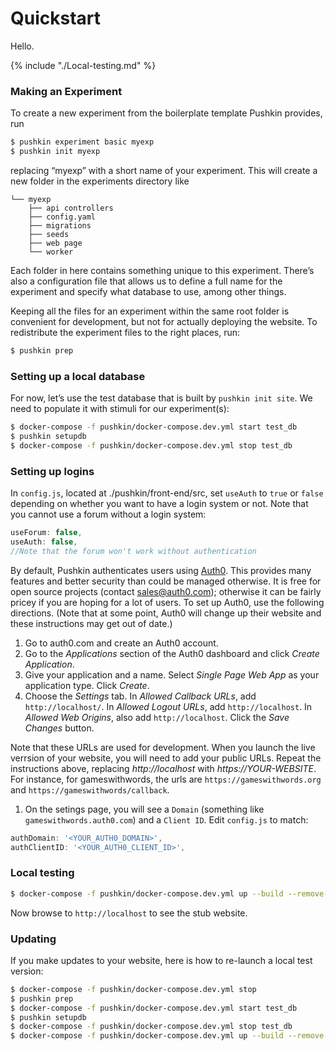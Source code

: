 # Quickstart

Hello.

{% include "./Local-testing.md" %}




### Making an Experiment

To create a new experiment from the boilerplate template Pushkin provides, run

```bash
$ pushkin experiment basic myexp
$ pushkin init myexp
```

replacing “myexp” with a short name of your experiment. This will create a new folder in the experiments directory like

```text
└── myexp
    ├── api controllers
    ├── config.yaml
    ├── migrations
    ├── seeds
    ├── web page
    └── worker
```

Each folder in here contains something unique to this experiment. There’s also a configuration file that allows us to define a full name for the experiment and specify what database to use, among other things.

Keeping all the files for an experiment within the same root folder is convenient for development, but not for actually deploying the website. To redistribute the experiment files to the right places, run:

```bash
$ pushkin prep
```

### Setting up a local database

For now, let’s use the test database that is built by `pushkin init site`. We need to populate it with stimuli for our experiment\(s\):

```bash
$ docker-compose -f pushkin/docker-compose.dev.yml start test_db
$ pushkin setupdb
$ docker-compose -f pushkin/docker-compose.dev.yml stop test_db
```

### Setting up logins

In `config.js`, located at ./pushkin/front-end/src, set `useAuth` to `true` or `false` depending on whether you want to have a login system or not. Note that you cannot use a forum without a login system:

```javascript
useForum: false,
useAuth: false,
//Note that the forum won't work without authentication
```

By default, Pushkin authenticates users using [Auth0](http://auth0.com/). This provides many features and better security than could be managed otherwise. It is free for open source projects \(contact [sales@auth0.com](mailto:sales%40auth0.com)\); otherwise it can be fairly pricey if you are hoping for a lot of users. To set up Auth0, use the following directions. \(Note that at some point, Auth0 will change up their website and these instructions may get out of date.\)

1. Go to auth0.com and create an Auth0 account.
2. Go to the _Applications_ section of the Auth0 dashboard and click _Create Application_.
3. Give your application and a name. Select _Single Page Web App_ as your application type. Click _Create_.
4. Choose the _Settings_ tab. In _Allowed Callback URLs_, add `http://localhost/`. In _Allowed Logout URLs_, add `http://localhost`. In _Allowed Web Origins_, also add `http://localhost`. Click the _Save Changes_ button.

Note that these URLs are used for development. When you launch the live verrsion of your website, you will need to add your public URLs. Repeat the instructions above, replacing _http://localhost_ with _https://YOUR-WEBSITE_. For instance, for gameswithwords, the urls are `https://gameswithwords.org` and `https://gameswithwords/callback`.

1. On the setings page, you will see a `Domain` \(something like `gameswithwords.auth0.com`\) and a `Client ID`. Edit `config.js` to match:

```javascript
authDomain: '<YOUR_AUTH0_DOMAIN>',
authClientID: '<YOUR_AUTH0_CLIENT_ID>',
```

### Local testing

```bash
$ docker-compose -f pushkin/docker-compose.dev.yml up --build --remove-orphans;
```

Now browse to `http://localhost` to see the stub website.

### Updating

If you make updates to your website, here is how to re-launch a local test version:

```bash
$ docker-compose -f pushkin/docker-compose.dev.yml stop
$ pushkin prep
$ docker-compose -f pushkin/docker-compose.dev.yml start test_db
$ pushkin setupdb
$ docker-compose -f pushkin/docker-compose.dev.yml stop test_db
$ docker-compose -f pushkin/docker-compose.dev.yml up --build --remove-orphans;
```

